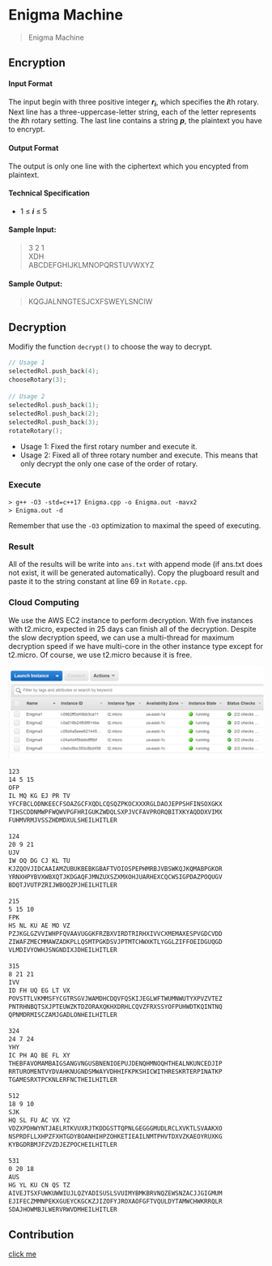 # **Enigma Machine**

>Enigma Machine

## Encryption

#### Input Format
The input begin with three positive integer ***r<sub>i</sub>***, which specifies the ***i***th rotary. Next line has a three-uppercase-letter string, each of the letter represents the ***i***th rotary setting. The last line contains a string ***p***, the plaintext you have to encrypt.

#### Output Format
The output is only one line with the ciphertext which you encypted from plaintext.

#### Technical Specification
- 1  ≤ ***i*** ≤ 5

#### Sample Input:
> 3 2 1  
> XDH  
> ABCDEFGHIJKLMNOPQRSTUVWXYZ

#### Sample Output:
>KQGJALNNGTESJCXFSWEYLSNCIW

## Decryption

Modifiy the function `decrypt()` to choose the way to decrypt.
```c++
// Usage 1
selectedRol.push_back(4);
chooseRotary(3);

// Usage 2
selectedRol.push_back(1);
selectedRol.push_back(2);
selectedRol.push_back(3);
rotateRotary();
```
- Usage 1: Fixed the first rotary number and execute it.
- Usage 2: Fixed all of three rotary number and execute. This means that only decrypt the only one case of the order of rotary.

### Execute
```
> g++ -O3 -std=c++17 Enigma.cpp -o Enigma.out -mavx2
> Enigma.out -d
```
Remember that use the `-O3` optimization to maximal the speed of executing.

### Result
All of the results will be write into `ans.txt` with append mode (if ans.txt does not exist, it will be generated automatically). Copy the plugboard result and paste it to the string constant at line 69 in `Rotate.cpp`.

### Cloud Computing
We use the AWS EC2 instance to perform decryption. With five instances with t2.micro, expected in 25 days can finish all of the decryption. Despite the slow decryption speed, we can use a multi-thread for maximum decryption speed if we have multi-core in the other instance type except for t2.micro. Of course, we use t2.micro because it is free.

<img src="picture/aws-ec2.png" />

```
123
14 5 15
OFP
IL MQ KG EJ PR TV
YFCFBCLODNKEECFSOAZGCFXQDLCQSQZPKOCXXXRGLDAOJEPPSHFINSOXGKX
TIHSCDDNMWPFWQWVPGFHRIGUKZWDQLSXPJVCFAVPRORQBITXKYAQDDXVIMX
FUHMVRMJVSSZHDMDXULSHEILHITLER

124
20 9 21
UJV
IW OQ DG CJ KL TU
KJZQOVJIDCAAIAMZUBUKBEBKGBAFTVOIOSPEPHMRBJVBSWKQJKQMABPGKOR
YRNXHPYBVXWBXQTJKDGAQFJMNZUXSZXMXOHJUARHEXCQCWSIGPDAZPOQUGV
BDQTJVUTPZRIJWBOQZPJHEILHITLER

215
5 15 10
FPK
HS NL KU AE MO VZ
PZJKGLGZVVIWHPFQVAAVUGGKFRZBXVIRDTRIRHXIVVCXMEMAXESPVGDCVDD
ZIWAFZMECMMAWZADKPLLQSMTPGKDSVJPTMTCHWXKTLYGGLZIFFOEIDGUQGD
VLMDIVYOWHJSNGNDIXJDHEILHITLER

315
8 21 21
IVV
ID FH UQ EG LT VX
POVSTTLVKMMSFYCGTRSGVJWAMDHCDQVFQSKIJEGLWFTWUMNWUTYXPVZVTEZ
PNTRHNBQTSXJPTEUWZKTDZORAXQKHXDRHLCQVZFRXSSYOFPUHWDTKQINTNQ
QPNMDRMISCZAMJGADLONHEILHITLER

324
24 7 24
YHY
IC PH AQ BE FL XY
THEBFAVOMAMBAIGSANGVNGUSBNENIOEPUJDENQHMNOQHTHEALNKUNCEDJIP
RRTUROMENTVYDVAHKNUGNDSMWAYVDHHIFKPKSHICWITHRESKRTERPINATKP
TGAMESRXTPCKNLERFNCTHEILHITLER

512
18 9 10
SJK
HQ SL FU AC VX YZ
VDZXPDHWYNTJAELRTKVUXRJTKDDGSTTQPNLGEGGGMUDLRCLXVKTLSVAAKXO
NSPRDFLLXHPZFXHTGDYBOANHIHPZOHKETIEAILNMTPHVTDXVZKAEOYRUXKG
KYBGDRBMJFZVZDJEZPOCHEILHITLER

531
0 20 18
AUS
HG YL KU CN QS TZ
AIVEJTSXFUWKUWWIUJLQZYADISUSLSVUIMYBMKBRVNQZEWSNZACJJGIGMUM
EJIFECZMMNPEKXGUEYCKGCKZJIZOFYJROXAOFGFTVQULDYTAMWCHWKRRQLR
SDAJHOWMBJLWERVRWVDMHEILHITLER

```


## Contribution
[click me](https://hackmd.io/@zg9RmrK1SoeV3uORWpfXKA/HJkI0QeuH)
